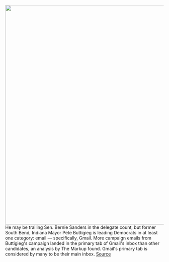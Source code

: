 <img src='https://cdn.vox-cdn.com/thumbor/V9asoXw5nehYwZkm2OYqLM0hMV8=/0x0:4366x2873/1200x800/filters:focal(1055x630:1753x1328)/cdn.vox-cdn.com/uploads/chorus_image/image/66378589/1208710391.jpg.0.jpg' width='700px' /><br/>
He may be trailing Sen. Bernie Sanders in the delegate count, but former South Bend, Indiana Mayor Pete Buttigieg is leading Democrats in at least one category: email — specifically, Gmail. More campaign emails from Buttigieg's campaign landed in the primary tab of Gmail's inbox than other candidates, an analysis by The Markup found. Gmail's primary tab is considered by many to be their main inbox.
<a href='https://www.theverge.com/2020/2/26/21154193/pete-buttigieg-gmail-primary-dems-2020-candidates'> Source <a/>